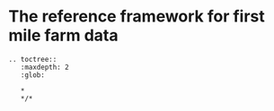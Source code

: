 <style><!--

.wy-table-responsive table td {
  /* !important prevents the common CSS stylesheets from overriding
     this as on RTD they are loaded after this stylesheet */
  white-space: normal !important;
}

.wy-table-responsive {
  overflow: visible !important;
}


--></style>

The reference framework for first mile farm data 
======================================================

```eval_rst
.. toctree::
   :maxdepth: 2
   :glob:

   *
   */*

```





